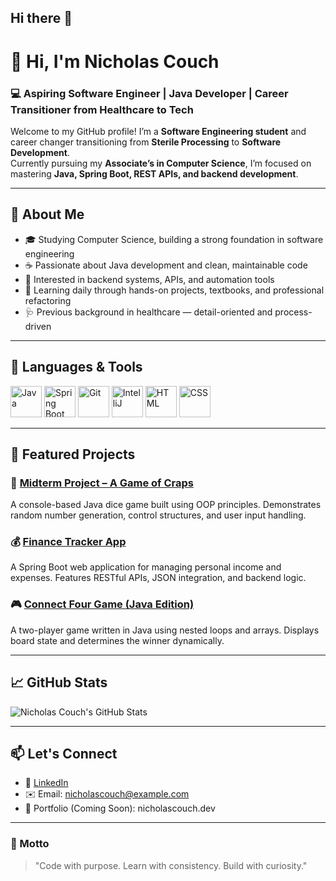 ## Hi there 👋

# 👋 Hi, I'm Nicholas Couch
### 💻 Aspiring Software Engineer | Java Developer | Career Transitioner from Healthcare to Tech

Welcome to my GitHub profile! I’m a **Software Engineering student** and career changer transitioning from **Sterile Processing** to **Software Development**.  
Currently pursuing my **Associate’s in Computer Science**, I’m focused on mastering **Java, Spring Boot, REST APIs, and backend development**.

---

## 🚀 About Me
- 🎓 Studying Computer Science, building a strong foundation in software engineering
- ☕ Passionate about Java development and clean, maintainable code
- 🧩 Interested in backend systems, APIs, and automation tools
- 🧠 Learning daily through hands-on projects, textbooks, and professional refactoring
- 🩺 Previous background in healthcare — detail-oriented and process-driven

---

## 🧰 Languages & Tools
<p>
  <img src="https://cdn.jsdelivr.net/gh/devicons/devicon/icons/java/java-original.svg" width="50" height="50" alt="Java"/>
  <img src="https://cdn.jsdelivr.net/gh/devicons/devicon/icons/spring/spring-original.svg" width="50" height="50" alt="Spring Boot"/>
  <img src="https://cdn.jsdelivr.net/gh/devicons/devicon/icons/git/git-original.svg" width="50" height="50" alt="Git"/>
  <img src="https://cdn.jsdelivr.net/gh/devicons/devicon/icons/intellij/intellij-original.svg" width="50" height="50" alt="IntelliJ"/>
  <img src="https://cdn.jsdelivr.net/gh/devicons/devicon/icons/html5/html5-original.svg" width="50" height="50" alt="HTML"/>
  <img src="https://cdn.jsdelivr.net/gh/devicons/devicon/icons/css3/css3-original.svg" width="50" height="50" alt="CSS"/>
</p>

---

## 📂 Featured Projects
### 🎲 [Midterm Project – A Game of Craps](https://github.com/NicholasCouch-Dev/MidtermProject)
A console-based Java dice game built using OOP principles. Demonstrates random number generation, control structures, and user input handling.

### 💰 [Finance Tracker App](https://github.com/NicholasCouch-Dev/FinanceTracker)
A Spring Boot web application for managing personal income and expenses. Features RESTful APIs, JSON integration, and backend logic.

### 🎮 [Connect Four Game (Java Edition)](https://github.com/NicholasCouch-Dev/ConnectFour)
A two-player game written in Java using nested loops and arrays. Displays board state and determines the winner dynamically.

---

## 📈 GitHub Stats
![Nicholas Couch's GitHub Stats](https://github-readme-stats.vercel.app/api?username=NicholasCouch-Dev&show_icons=true&theme=tokyonight)

---

## 📫 Let's Connect
- 💼 [LinkedIn](https://www.linkedin.com/feed/)
- ✉️ Email: nicholascouch@example.com
- 🧠 Portfolio (Coming Soon): nicholascouch.dev

---

### 🌱 Motto
> "Code with purpose. Learn with consistency. Build with curiosity."
